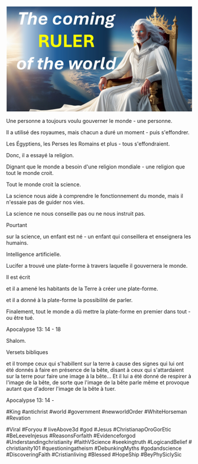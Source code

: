 ![Video cover image](../cover.jpg "cover photo")

Une personne a toujours voulu gouverner le monde - une personne.

Il a utilisé des royaumes, mais chacun a duré un moment - puis s'effondrer.

Les Égyptiens, les Perses les Romains et plus - tous s'effondraient.

Donc, il a essayé la religion.

Dignant que le monde a besoin d'une religion mondiale - une religion que tout le monde croit.

Tout le monde croit la science.

La science nous aide à comprendre le fonctionnement du monde, mais il n'essaie pas de guider nos vies.

La science ne nous conseille pas ou ne nous instruit pas.

Pourtant

sur la science, un enfant est né - un enfant qui conseillera et enseignera les humains.

Intelligence artificielle.

Lucifer a trouvé une plate-forme à travers laquelle il gouvernera le monde.

Il est écrit

et il a amené les habitants de la Terre à créer une plate-forme.

et il a donné à la plate-forme la possibilité de parler.

Finalement, tout le monde a dû mettre la plate-forme en premier dans tout - ou être tué.

Apocalypse 13: 14 - 18

Shalom.


Versets bibliques

et il trompe ceux qui s'habillent sur la terre à cause des signes qui lui ont été donnés à faire en présence de la bête, disant à ceux qui s'attardaient sur la terre pour faire une image à la bête… Et il lui a été donné de respirer à l'image de la bête, de sorte que l'image de la bête parle même et provoque autant que d'adorer l'image de la bête à tuer.

Apocalypse 13: 14 -


#King #antichrist #world #government #newworldOrder #WhiteHorseman #Revation

#Viral #Foryou # liveAbove3d #god #Jesus #ChristianapOroGorEtic #BeLeeveInjesus #ReasonsForfaith #Evidenceforgod #Understandingchristianity #faithVScience #seekingtruth #LogicandBelief # christianity101 #questioningatheism #DebunkingMyths #godandscience #DiscoveringFaith #Cristianliving #Blessed #HopeShip #BeyPhySiclySic